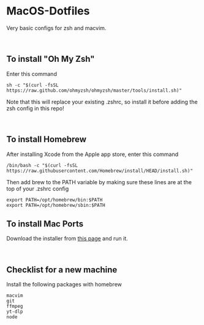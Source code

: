 <br>

# MacOS-Dotfiles

Very basic configs for zsh and macvim.

<br>

## To install "Oh My Zsh"

Enter this command

```
sh -c "$(curl -fsSL https://raw.github.com/ohmyzsh/ohmyzsh/master/tools/install.sh)"
```

Note that this will replace your existing .zshrc, so install it before adding the zsh config in this repo!

<br>

## To install Homebrew

After installing Xcode from the Apple app store, enter this command

```
/bin/bash -c "$(curl -fsSL https://raw.githubusercontent.com/Homebrew/install/HEAD/install.sh)"
```

Then add brew to the PATH variable by making sure these lines are at the top of your .zshrc config

```
export PATH=/opt/homebrew/bin:$PATH
export PATH=/opt/homebrew/sbin:$PATH
```

## To install Mac Ports

Download the installer from [this page](https://www.macports.org/install.php) and run it.

<br>

## Checklist for a new machine

Install the following packages with homebrew

```
macvim
git
ffmpeg
yt-dlp
node
```
